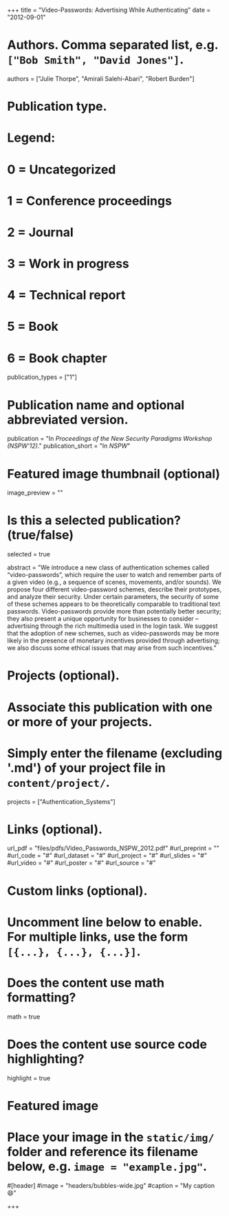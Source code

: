 +++
title = "Video-Passwords: Advertising While Authenticating"
date = "2012-09-01"



# Authors. Comma separated list, e.g. `["Bob Smith", "David Jones"]`.
authors = ["Julie Thorpe", "Amirali Salehi-Abari", "Robert Burden"]


# Publication type.
# Legend:
# 0 = Uncategorized
# 1 = Conference proceedings
# 2 = Journal
# 3 = Work in progress
# 4 = Technical report
# 5 = Book
# 6 = Book chapter
publication_types = ["1"]

# Publication name and optional abbreviated version.
publication = "In *Proceedings of the New Security Paradigms Workshop (NSPW'12)*."
publication_short = "In *NSPW*"



# Featured image thumbnail (optional)
image_preview = ""

# Is this a selected publication? (true/false)
selected = true

abstract = "We introduce a new class of authentication schemes called “video-passwords”, which require the user to watch and remember parts of a given video (e.g., a sequence of scenes, movements, and/or sounds). We propose four different video-password schemes, describe their prototypes, and analyze their security. Under certain parameters, the security of some of these schemes appears to be theoretically comparable to traditional text passwords. Video-passwords provide more than potentially better security; they also present a unique opportunity for businesses to consider – advertising through the rich multimedia used in the login task. We suggest that the adoption of new schemes, such as video-passwords may be more likely in the presence of monetary incentives provided through advertising; we also discuss some ethical issues that may arise from such incentives."

# Projects (optional).
#   Associate this publication with one or more of your projects.
#   Simply enter the filename (excluding '.md') of your project file in `content/project/`.
projects = ["Authentication_Systems"]

# Links (optional).
url_pdf = "files/pdfs/Video_Passwords_NSPW_2012.pdf"
#url_preprint = ""
#url_code = "#"
#url_dataset = "#"
#url_project = "#"
#url_slides = "#"
#url_video = "#"
#url_poster = "#"
#url_source = "#"

# Custom links (optional).
#   Uncomment line below to enable. For multiple links, use the form `[{...}, {...}, {...}]`.

# Does the content use math formatting?
math = true

# Does the content use source code highlighting?
highlight = true

# Featured image
# Place your image in the `static/img/` folder and reference its filename below, e.g. `image = "example.jpg"`.
#[header]
#image = "headers/bubbles-wide.jpg"
#caption = "My caption :smile:"

+++
